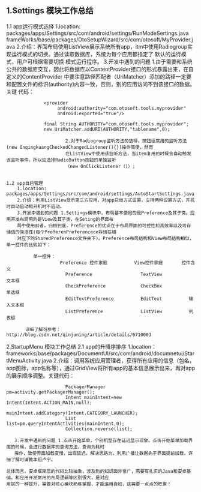 ## 1.Settings 模块工作总结
   1.1 app运行模式选择
       1.location:  packages/apps/Settings/src/com/android/settings/RunModeSertings.java
                    frameWorks/base/packages/OtoSetupWizard/src/com/otosoft/MyProvider.java
       2.介绍：界面布局使用ListView展示系统所有app，itm中使用Radiogroup实现运行模式的切换。通过读取数据库，系统为每个应用都指定了
       默认的运行模式，用户可根据需要切换     模式运行程序。
       3.开发中遇到的问题 1.由于需要和系统公共的数据库交互，因此将数据库以ContentProvider接口的形式暴露出来，在自定义的ContentProvider 
       中要注意路径匹配者（UriMatcher）添加的路径一定要和配置文件的标识(authority)内容一致，否则，别的应用访问不到该接口的数据。关键
       代码：
                                       
                  <provider  
                       android:authority="com.otosoft.tools.myprovider"
                       android:exported="true"/>

                  final String AUTHORITY="com.otosoft.tools.myprovider";
                  new UriMatcher.addURI(AUTHORITY,"tablename",0);
                       
                          2.对于Radiogroup监听方法的选择。按钮组常用的监听方法(new OnqingkuangCheckedChangedListener(){})操作简便，然而
                          在ListView中使用该监听方法，当item复用的时候会自动触发该监听事件，所以应选择RadioButton按钮的单独监听
                          （new OnClickListener（)）;


    1.2 app自启管理
        1.location: packages/apps/Settings/src/com/android/settings/AutoStartSettings.java 
        2.介绍：利用ListView显示第三方应用，对app启动方式设置，支持两种设置方式，开机时自动启动和开机时不启动。
        3.开发中遇到的问题 1.Settings模块中，布局基本使用的是Preference及其子类。应用开发布局用的是View及其子类，在Seting的界面布
        局中使用前者，归根到底，Preference的优点在于布局界面的可控性和高效率以及可存储值的简洁性(每个PreferenPreferencece存储在相
        对应下的SharedPreference文件夹下)。Preference布局结构和View布局结构相似，单一控件的比较如下：                                

              单一控件：
                        Preference 控件家庭          View控件家庭       控件含义
                          Preference                  TextView           文本框
                          CheckPreference             CheckBox           单选框
                          EditTextPreference          EditText          输入文本框 
                          ListPreference              ListView          列表框
          
           详细了解可参考：http://blog.csdn.net/qinjuning/article/details/6710003

2.StartupMenu 模块工作总结
   2.1 app的升降序排序
       1.location：frameworks/base/packages/DocumentUI/src/com/android/documnetui/StartMenuActivity.java
       2.介绍：调用系统应用管理者，获得所有应用的信息（包名，app图标，app名称等），通过GridView将所有app的基本信息展示出来，再对app
       的展示顺序调整。关键代码：

                          PackagerManager pm=activity.getPackagerManager();
                          Intent mainIntent=new Intent(Intent.ACTION_MAIN,null);
                          mainIntent.addCategory(Intent.CATEGORY_LAUNCHER);
                          List list=pm.queryIntentActivities(mainIntent,0);
                          Collection.reverse(list);

       3.开发中遇到的问题 1.点击开始菜单，个别机型存在延迟显示现象。点击开始菜单加载界面的时候，会进行数据库的查询方法，查询为耗时
       操作，致使界面加载变慢，出现延迟。解决思路为，利用广播让数据先于界面提前加载，详细了解可请教本组卢宁。

    总体而言，安卓框架层的代码比较抽象，涉及到的知识面非常广，需要有扎实的Java和安卓基础。和应用开发常用的布局逻辑等区别很大，是对应
    用层的一种提升，需要对核心模块熟练掌握，才能运用自如，这需要一点点的积累！
